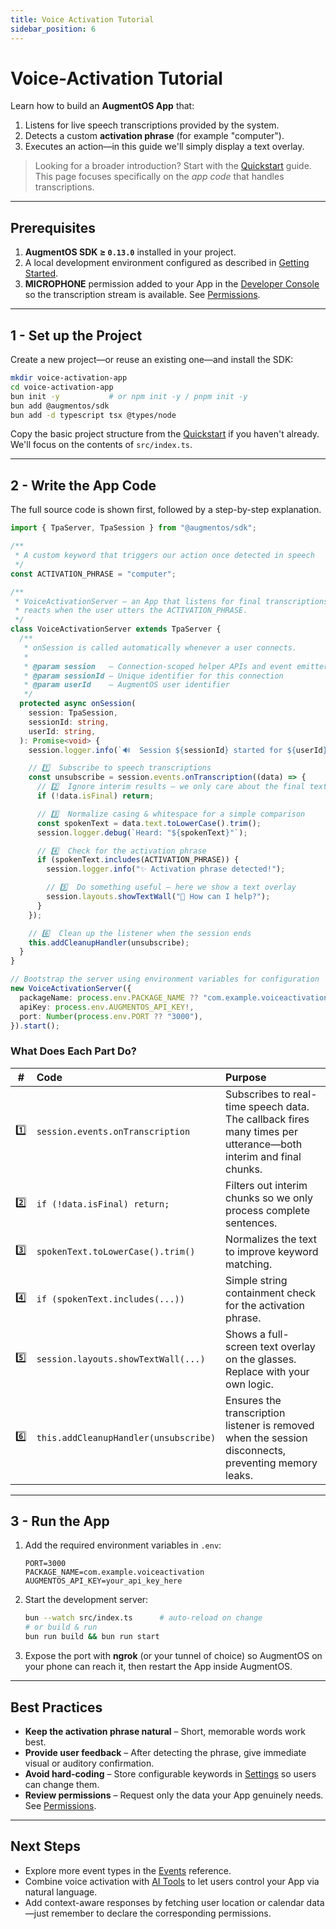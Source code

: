 ```yaml
---
title: Voice Activation Tutorial
sidebar_position: 6
---
```


# Voice-Activation Tutorial

Learn how to build an **AugmentOS App** that:

1. Listens for live speech transcriptions provided by the system.
2. Detects a custom **activation phrase** (for example "computer").
3. Executes an action—in this guide we'll simply display a text overlay.

> Looking for a broader introduction? Start with the [Quickstart](/quickstart) guide.  This page focuses specifically on the _app code_ that handles transcriptions.

---

## Prerequisites

1. **AugmentOS SDK ≥ `0.13.0`** installed in your project.
2. A local development environment configured as described in [Getting Started](/getting-started).
3. **MICROPHONE** permission added to your App in the [Developer Console](https://console.augmentos.org/) so the transcription stream is available.  See [Permissions](/permissions).

---

## 1 - Set up the Project

Create a new project—or reuse an existing one—and install the SDK:

```bash
mkdir voice-activation-app
cd voice-activation-app
bun init -y           # or npm init -y / pnpm init -y
bun add @augmentos/sdk
bun add -d typescript tsx @types/node
```

Copy the basic project structure from the [Quickstart](/quickstart) if you haven't already.  We'll focus on the contents of `src/index.ts`.

---

## 2 - Write the App Code

The full source code is shown first, followed by a step-by-step explanation.

```typescript title="src/index.ts"
import { TpaServer, TpaSession } from "@augmentos/sdk";

/**
 * A custom keyword that triggers our action once detected in speech
 */
const ACTIVATION_PHRASE = "computer";

/**
 * VoiceActivationServer – an App that listens for final transcriptions and
 * reacts when the user utters the ACTIVATION_PHRASE.
 */
class VoiceActivationServer extends TpaServer {
  /**
   * onSession is called automatically whenever a user connects.
   *
   * @param session   – Connection-scoped helper APIs and event emitters
   * @param sessionId – Unique identifier for this connection
   * @param userId    – AugmentOS user identifier
   */
  protected async onSession(
    session: TpaSession,
    sessionId: string,
    userId: string,
  ): Promise<void> {
    session.logger.info(`🔊  Session ${sessionId} started for ${userId}`);

    // 1️⃣  Subscribe to speech transcriptions
    const unsubscribe = session.events.onTranscription((data) => {
      // 2️⃣  Ignore interim results – we only care about the final text
      if (!data.isFinal) return;

      // 3️⃣  Normalize casing & whitespace for a simple comparison
      const spokenText = data.text.toLowerCase().trim();
      session.logger.debug(`Heard: "${spokenText}"`);

      // 4️⃣  Check for the activation phrase
      if (spokenText.includes(ACTIVATION_PHRASE)) {
        session.logger.info("✨ Activation phrase detected!");

        // 5️⃣  Do something useful – here we show a text overlay
        session.layouts.showTextWall("👋 How can I help?");
      }
    });

    // 6️⃣  Clean up the listener when the session ends
    this.addCleanupHandler(unsubscribe);
  }
}

// Bootstrap the server using environment variables for configuration
new VoiceActivationServer({
  packageName: process.env.PACKAGE_NAME ?? "com.example.voiceactivation",
  apiKey: process.env.AUGMENTOS_API_KEY!,
  port: Number(process.env.PORT ?? "3000"),
}).start();
```

### What Does Each Part Do?

|  #  | Code                                  | Purpose |
|:---:|:--------------------------------------|:--------|
| 1️⃣ | `session.events.onTranscription`       | Subscribes to real-time speech data.  The callback fires many times per utterance—both interim and final chunks. |
| 2️⃣ | `if (!data.isFinal) return;`           | Filters out interim chunks so we only process complete sentences. |
| 3️⃣ | `spokenText.toLowerCase().trim()`      | Normalizes the text to improve keyword matching. |
| 4️⃣ | `if (spokenText.includes(...))`        | Simple string containment check for the activation phrase. |
| 5️⃣ | `session.layouts.showTextWall(...)`    | Shows a full-screen text overlay on the glasses.  Replace with your own logic. |
| 6️⃣ | `this.addCleanupHandler(unsubscribe)`  | Ensures the transcription listener is removed when the session disconnects, preventing memory leaks. |

---

## 3 - Run the App

1. Add the required environment variables in `.env`:

   ```env
   PORT=3000
   PACKAGE_NAME=com.example.voiceactivation
   AUGMENTOS_API_KEY=your_api_key_here
   ```

2. Start the development server:

   ```bash
   bun --watch src/index.ts      # auto-reload on change
   # or build & run
   bun run build && bun run start
   ```

3. Expose the port with **ngrok** (or your tunnel of choice) so AugmentOS on your phone can reach it, then restart the App inside AugmentOS.

---

## Best Practices

* **Keep the activation phrase natural** – Short, memorable words work best.
* **Provide user feedback** – After detecting the phrase, give immediate visual or auditory confirmation.
* **Avoid hard-coding** – Store configurable keywords in [Settings](/settings) so users can change them.
* **Review permissions** – Request only the data your App genuinely needs.  See [Permissions](/permissions#best-practices).

---

## Next Steps

* Explore more event types in the [Events](/events) reference.
* Combine voice activation with [AI Tools](/tools) to let users control your App via natural language.
* Add context-aware responses by fetching user location or calendar data—just remember to declare the corresponding permissions.